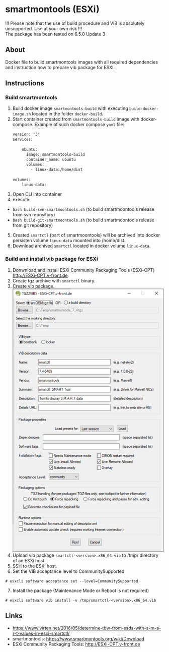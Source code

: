 # smartmontools (ESXi)

!!! Please note that the use of build procedure and VIB is absolutely unsupported. Use at your own risk !!!\
The package has been tested on 6.5.0 Update 3

## About

Docker file to build smartmontools images with all required dependencies and instruction how to prepare vib package for ESXi.

## Instructions

### Build smartmontools

1. Build docker image `smartmontools-build` with executing `build-docker-image.sh` located in the folder `docker-build`.
2. Start container created from `smartmontools-build` image with docker-compose. Example of such docker compose `yaml` file:
    ```
    version: '3'
    services:

        ubuntu:
          image: smartmontools-build
          container_name: ubuntu
          volumes:
            - linux-data:/home/dist

    volumes:
        linux-data:
    ```
3. Open CLI into container
4. execute:
  - `bash build-svn-smartmoontools.sh` (to build smartmoontools release from svn repository)
  - `bash build-git-smartmoontools.sh` (to build smartmoontools release from git repository)
5. Created `smartctl` (part of smartmoontools) will be archived into docker persisten volume `linux-data` mounted into /home/dist.
6. Download archived `smartctl` located in docker volume `linux-data`.

### Build and install vib package for ESXi

1. Donwnload and install ESXi Community Packaging Tools (ESXi-CPT) http://ESXi-CPT.v-front.de.
2. Create tgz archive with `smartctl` binary.
3. Create vib package.\
![Create vib package with ESXi-CPT-v2.4](https://github.com/mahalozan/esxi-smartmontools-build/blob/master/ESXi-CPT-v2.4.png)
4. Upload vib package `smartctl-<version>.x86_64.vib` to /tmp/ directory of an ESXi host.
5. SSH to the ESXi host.
6. Set the VIB acceptance level to CommunitySupported
```
# esxcli software acceptance set --level=CommunitySupported
```
7. Install the package (Maintenance Mode or Reboot is not required)
```
# esxcli software vib install -v /tmp/smartctl-<version>.x86_64.vib
```


## Links

- https://www.virten.net/2016/05/determine-tbw-from-ssds-with-s-m-a-r-t-values-in-esxi-smartctl/
- smartmontools: https://www.smartmontools.org/wiki/Download
- ESXi Community Packaging Tools: http://ESXi-CPT.v-front.de
